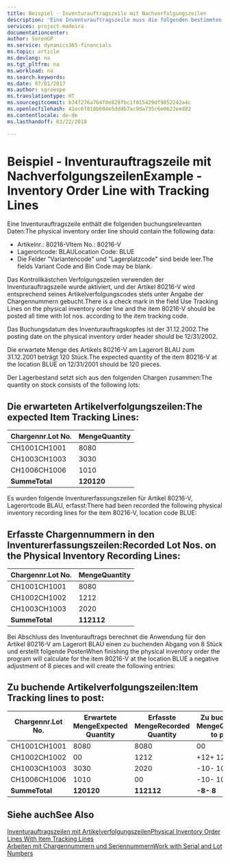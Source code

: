 ```yaml
---
title: Beispiel - Inventurauftragszeile mit Nachverfolgungszeilen
description: 'Eine Inventurauftragszeile muss die folgenden bestimmten Daten enthalten:'
services: project-madeira
documentationcenter: 
author: SorenGP
ms.service: dynamics365-financials
ms.topic: article
ms.devlang: na
ms.tgt_pltfrm: na
ms.workload: na
ms.search.keywords: 
ms.date: 07/01/2017
ms.author: sgroespe
ms.translationtype: HT
ms.sourcegitcommit: b34f276a764f0e828fbc1f015429df9852242a4c
ms.openlocfilehash: 41ec6f018b604e5dddb7ac9da735c6e0623eed82
ms.contentlocale: de-de
ms.lasthandoff: 03/22/2018

---
```

# <a name="example---inventory-order-line-with-tracking-lines"></a><span data-ttu-id="27dff-103">Beispiel - Inventurauftragszeile mit Nachverfolgungszeilen</span><span class="sxs-lookup"><span data-stu-id="27dff-103">Example - Inventory Order Line with Tracking Lines</span></span>
<span data-ttu-id="27dff-104">Eine Inventurauftragszeile enthält die folgenden buchungsrelevanten Daten:</span><span class="sxs-lookup"><span data-stu-id="27dff-104">The physical inventory order line should contain the following data:</span></span>  

- <span data-ttu-id="27dff-105">Artikelnr.: 80216-V</span><span class="sxs-lookup"><span data-stu-id="27dff-105">Item No.: 80216-V</span></span>  
- <span data-ttu-id="27dff-106">Lagerortcode: BLAU</span><span class="sxs-lookup"><span data-stu-id="27dff-106">Location Code: BLUE</span></span>  
- <span data-ttu-id="27dff-107">Die Felder "Variantencode" und "Lagerplatzcode" sind beide leer.</span><span class="sxs-lookup"><span data-stu-id="27dff-107">The fields Variant Code and Bin Code may be blank.</span></span>  

<span data-ttu-id="27dff-108">Das Kontrollkästchen Verfolgungszeilen verwenden der Inventurauftragszeile wurde aktiviert, und der Artikel 80216-V wird entsprechend seines Artikelverfolgungscodes stets unter Angabe der Chargennummern gebucht.</span><span class="sxs-lookup"><span data-stu-id="27dff-108">There is a check mark in the field Use Tracking Lines on the physical inventory order line and the item 80216-V should be posted all time with lot nos. according to the item tracking code.</span></span>  

<span data-ttu-id="27dff-109">Das Buchungsdatum des Inventurauftragskopfes ist der 31.12.2002.</span><span class="sxs-lookup"><span data-stu-id="27dff-109">The posting date on the physical inventory order header should be 12/31/2002.</span></span>  

<span data-ttu-id="27dff-110">Die erwartete Menge des Artikels 80216-V am Lagerort BLAU zum 31.12.2001 beträgt 120 Stück.</span><span class="sxs-lookup"><span data-stu-id="27dff-110">The expected quantity of the item 80216-V at the location BLUE on 12/31/2001 should be 120 pieces.</span></span>  

<span data-ttu-id="27dff-111">Der Lagerbestand setzt sich aus den folgenden Chargen zusammen:</span><span class="sxs-lookup"><span data-stu-id="27dff-111">The quantity on stock consists of the following lots:</span></span>  

## <a name="the-expected-item-tracking-lines"></a><span data-ttu-id="27dff-112">Die erwarteten Artikelverfolgungszeilen:</span><span class="sxs-lookup"><span data-stu-id="27dff-112">The expected Item Tracking Lines:</span></span>  

|<span data-ttu-id="27dff-113">**Chargennr.**</span><span class="sxs-lookup"><span data-stu-id="27dff-113">**Lot No.**</span></span>|<span data-ttu-id="27dff-114">**Menge**</span><span class="sxs-lookup"><span data-stu-id="27dff-114">**Quantity**</span></span>|  
|-----------------|------------------|  
|<span data-ttu-id="27dff-115">CH1001</span><span class="sxs-lookup"><span data-stu-id="27dff-115">CH1001</span></span>|<span data-ttu-id="27dff-116">80</span><span class="sxs-lookup"><span data-stu-id="27dff-116">80</span></span>|  
|<span data-ttu-id="27dff-117">CH1003</span><span class="sxs-lookup"><span data-stu-id="27dff-117">CH1003</span></span>|<span data-ttu-id="27dff-118">30</span><span class="sxs-lookup"><span data-stu-id="27dff-118">30</span></span>|  
|<span data-ttu-id="27dff-119">CH1006</span><span class="sxs-lookup"><span data-stu-id="27dff-119">CH1006</span></span>|<span data-ttu-id="27dff-120">10</span><span class="sxs-lookup"><span data-stu-id="27dff-120">10</span></span>|  
|<span data-ttu-id="27dff-121">**Summe**</span><span class="sxs-lookup"><span data-stu-id="27dff-121">**Total**</span></span>|<span data-ttu-id="27dff-122">**120**</span><span class="sxs-lookup"><span data-stu-id="27dff-122">**120**</span></span>|  

<span data-ttu-id="27dff-123">Es wurden folgende Inventurerfassungszeilen für Artikel 80216-V, Lagerortcode BLAU, erfasst:</span><span class="sxs-lookup"><span data-stu-id="27dff-123">There had been recorded the following physical inventory recording lines for the item 80216-V, location code BLUE:</span></span>  

## <a name="recorded-lot-nos-on-the-physical-inventory-recording-lines"></a><span data-ttu-id="27dff-124">Erfasste Chargennummern in den Inventurerfassungszeilen:</span><span class="sxs-lookup"><span data-stu-id="27dff-124">Recorded Lot Nos. on the Physical Inventory Recording Lines:</span></span>  

|<span data-ttu-id="27dff-125">**Chargennr.**</span><span class="sxs-lookup"><span data-stu-id="27dff-125">**Lot No.**</span></span>|<span data-ttu-id="27dff-126">**Menge**</span><span class="sxs-lookup"><span data-stu-id="27dff-126">**Quantity**</span></span>|  
|-----------------|------------------|  
|<span data-ttu-id="27dff-127">CH1001</span><span class="sxs-lookup"><span data-stu-id="27dff-127">CH1001</span></span>|<span data-ttu-id="27dff-128">80</span><span class="sxs-lookup"><span data-stu-id="27dff-128">80</span></span>|  
|<span data-ttu-id="27dff-129">CH1002</span><span class="sxs-lookup"><span data-stu-id="27dff-129">CH1002</span></span>|<span data-ttu-id="27dff-130">12</span><span class="sxs-lookup"><span data-stu-id="27dff-130">12</span></span>|  
|<span data-ttu-id="27dff-131">CH1003</span><span class="sxs-lookup"><span data-stu-id="27dff-131">CH1003</span></span>|<span data-ttu-id="27dff-132">20</span><span class="sxs-lookup"><span data-stu-id="27dff-132">20</span></span>|  
|<span data-ttu-id="27dff-133">**Summe**</span><span class="sxs-lookup"><span data-stu-id="27dff-133">**Total**</span></span>|<span data-ttu-id="27dff-134">**112**</span><span class="sxs-lookup"><span data-stu-id="27dff-134">**112**</span></span>|  

<span data-ttu-id="27dff-135">Bei Abschluss des Inventurauftrags berechnet die Anwendung für den Artikel 80216-V am Lagerort BLAU einen zu buchenden Abgang von 8 Stück und erstellt folgende Posten</span><span class="sxs-lookup"><span data-stu-id="27dff-135">When finishing the physical inventory order the program will calculate for the item 80216-V at the location BLUE a negative adjustment of 8 pieces and will create the following entries:</span></span>  

## <a name="item-tracking-lines-to-post"></a><span data-ttu-id="27dff-136">Zu buchende Artikelverfolgungszeilen:</span><span class="sxs-lookup"><span data-stu-id="27dff-136">Item Tracking lines to post:</span></span>  

|<span data-ttu-id="27dff-137">**Chargennr.**</span><span class="sxs-lookup"><span data-stu-id="27dff-137">**Lot No.**</span></span>|<span data-ttu-id="27dff-138">**Erwartete Menge**</span><span class="sxs-lookup"><span data-stu-id="27dff-138">**Expected Quantity**</span></span>|<span data-ttu-id="27dff-139">**Erfasste Menge**</span><span class="sxs-lookup"><span data-stu-id="27dff-139">**Recorded Quantity**</span></span>|<span data-ttu-id="27dff-140">**Zu buchende Menge**</span><span class="sxs-lookup"><span data-stu-id="27dff-140">**Quantity to post**</span></span>|  
|-----------------|---------------------------|---------------------------|--------------------------|  
|<span data-ttu-id="27dff-141">CH1001</span><span class="sxs-lookup"><span data-stu-id="27dff-141">CH1001</span></span>|<span data-ttu-id="27dff-142">80</span><span class="sxs-lookup"><span data-stu-id="27dff-142">80</span></span>|<span data-ttu-id="27dff-143">80</span><span class="sxs-lookup"><span data-stu-id="27dff-143">80</span></span>|<span data-ttu-id="27dff-144">0</span><span class="sxs-lookup"><span data-stu-id="27dff-144">0</span></span>|  
|<span data-ttu-id="27dff-145">CH1002</span><span class="sxs-lookup"><span data-stu-id="27dff-145">CH1002</span></span>|<span data-ttu-id="27dff-146">0</span><span class="sxs-lookup"><span data-stu-id="27dff-146">0</span></span>|<span data-ttu-id="27dff-147">12</span><span class="sxs-lookup"><span data-stu-id="27dff-147">12</span></span>|<span data-ttu-id="27dff-148">+12</span><span class="sxs-lookup"><span data-stu-id="27dff-148">+ 12</span></span>|  
|<span data-ttu-id="27dff-149">CH1003</span><span class="sxs-lookup"><span data-stu-id="27dff-149">CH1003</span></span>|<span data-ttu-id="27dff-150">30</span><span class="sxs-lookup"><span data-stu-id="27dff-150">30</span></span>|<span data-ttu-id="27dff-151">20</span><span class="sxs-lookup"><span data-stu-id="27dff-151">20</span></span>|<span data-ttu-id="27dff-152">-10</span><span class="sxs-lookup"><span data-stu-id="27dff-152">- 10</span></span>|  
|<span data-ttu-id="27dff-153">CH1006</span><span class="sxs-lookup"><span data-stu-id="27dff-153">CH1006</span></span>|<span data-ttu-id="27dff-154">10</span><span class="sxs-lookup"><span data-stu-id="27dff-154">10</span></span>|<span data-ttu-id="27dff-155">0</span><span class="sxs-lookup"><span data-stu-id="27dff-155">0</span></span>|<span data-ttu-id="27dff-156">-10</span><span class="sxs-lookup"><span data-stu-id="27dff-156">- 10</span></span>|  
|<span data-ttu-id="27dff-157">**Summe**</span><span class="sxs-lookup"><span data-stu-id="27dff-157">**Total**</span></span>|<span data-ttu-id="27dff-158">**120**</span><span class="sxs-lookup"><span data-stu-id="27dff-158">**120**</span></span>|<span data-ttu-id="27dff-159">**112**</span><span class="sxs-lookup"><span data-stu-id="27dff-159">**112**</span></span>|<span data-ttu-id="27dff-160">**-8**</span><span class="sxs-lookup"><span data-stu-id="27dff-160">**- 8**</span></span>|  

## <a name="see-also"></a><span data-ttu-id="27dff-161">Siehe auch</span><span class="sxs-lookup"><span data-stu-id="27dff-161">See Also</span></span>  
 [<span data-ttu-id="27dff-162">Inventurauftragszeilen mit Artikelverfolgungszeilen</span><span class="sxs-lookup"><span data-stu-id="27dff-162">Physical Inventory Order Lines With Item Tracking Lines</span></span>](physical-inventory-order-lines-with-item-tracking-lines.md)  
 [<span data-ttu-id="27dff-163">Arbeiten mit Chargennummern und Seriennummern</span><span class="sxs-lookup"><span data-stu-id="27dff-163">Work with Serial and Lot Numbers</span></span>](../../inventory-how-work-item-tracking.md)

